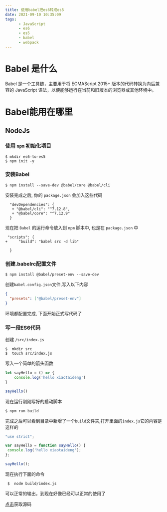 ```yaml
---
title: 使用babel把es6转成es5
date: 2021-09-10 10:35:09
tags: 
      - JavaScript
      - es6
      - es5
      - babel
      - webpack
---
```



# Babel 是什么

Babel 是一个工具链，主要用于将 ECMAScript 2015+ 版本的代码转换为向后兼容的 JavaScript 语法，以便能够运行在当前和旧版本的浏览器或其他环境中。

# Babel能用在哪里

## NodeJs

###  使用 `npm` 初始化项目

```shell script
$ mkdir es6-to-es5
$ npm init -y
```
   
### 安装Babel
 ```shell script
$ npm install --save-dev @babel/core @babel/cli
```

安装完成之后, 你的 `package.json` 会加入这些代码
   

```json5
  "devDependencies": {
   + "@babel/cli": "^7.12.8",
   + "@babel/core": "^7.12.9"
  }
```

 现在把 `Babel` 的运行命令放入到 `npm` 脚本中, 也是在 `package.json` 中
 

```json5
 "scripts": {
+     "build": "babel src -d lib"

  }
```

### 创建.babelrc配置文件

```shell script
$ npm install @babel/preset-env --save-dev

```
创建`babel.config.json`文件,写入以下内容
```json
{
  "presets": ["@babel/preset-env"]
}
```

环境都配置完成, 下面开始正式写代码了

### 写一段ES6代码

 创建 `/src/index.js`

 ```shell script
$  mkdir src
$  touch src/index.js

```
写入一个简单的箭头函数
```javascript
let sayHello = () => {
    console.log('hello xiaotaideng')
}

sayHello()

```

现在运行刚刚写好的启动脚本

```shell script
$ npm run build

```
 完成之后可以看到目录中新增了一个`build`文件夹,打开里面的`index.js`它的内容是这样的
 
 ```javascript
"use strict";

var sayHello = function sayHello() {
  console.log('hello xiaotaideng');
};

sayHello();
```

现在执行下面的命令

```shell
 $  node build/index.js
```

 可以正常的输出，到现在好像已经可以正常的使用了
 
[点击](https://github.com/lizeze/es6-to-es5)获取源码 

 